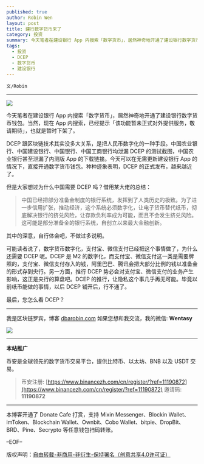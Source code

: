 ```yaml
---
published: true
author: Robin Wen
layout: post
title: 建行数字货币来了
category: 投资
summary: 今天笔者在建设银行 App 内搜索「数字货币」，居然神奇地开通了建设银行数字货币钱包。当然，现在 App 内搜索，已经提示「该功能暂未正式对外提供服务，敬请期待」，也就是暂时下架了。可能读者说了，数字货币数字化，支付宝、微信支付已经把这个事情做了，为什么还需要 DCEP 呢。DCEP 是 M2 的数字化，而支付宝、微信支付这一类是需要牌照的，支付宝、微信支付存入的钱，阿里巴巴、腾讯会把大部分比例的钱以准备金的形式存到央行。另一方面，推行 DCEP 势必会对支付宝、微信支付的业务产生影响，这正是央行的算盘吧。DCEP 的推行，让隐私这个事几乎再无可能。毕竟以前纸币能做的事情，以后 DCEP 铺开后，行不通了。最后，您怎么看 DCEP？
tags:
  - 投资
  - DCEP
  - 数字货币
  - 建设银行
---
```


`文/Robin`

***

![](https://cdn.dbarobin.com/h0vt8vh.png)

今天笔者在建设银行 App 内搜索「数字货币」，居然神奇地开通了建设银行数字货币钱包。当然，现在 App 内搜索，已经提示「该功能暂未正式对外提供服务，敬请期待」，也就是暂时下架了。

DCEP 跟区块链技术其实没多大关系，是把人民币数字化的一种手段。中国农业银行、中国建设银行、中国银行、中国工商银行均泄漏 DCEP 的测试截图，中国农业银行甚至泄漏了内测版 App 的下载链接。今天可以在无需更新建设银行 App 的情况下，直接开通数字货币钱包。种种迹象表明，DCEP 的正式发布，越来越近了。

但是大家想过为什么中国需要 DCEP 吗？借用某大佬的总结：

> 中国已经把部分准备金制度的银行系统，发挥到了人类历史的极致。为了进一步信用扩张，推动经济，这个系统必须数字化，让电子货币替代纸币，彻底解决银行的挤兑风险，让存款负利率成为可能，而且不会发生挤兑风险。这可能是部分准备金的银行系统，自创立以来最大金融创新。

其中的深意，自行体会吧，不做过多说明。

可能读者说了，数字货币数字化，支付宝、微信支付已经把这个事情做了，为什么还需要 DCEP 呢。DCEP 是 M2 的数字化，而支付宝、微信支付这一类是需要牌照的，支付宝、微信支付存入的钱，阿里巴巴、腾讯会把大部分比例的钱以准备金的形式存到央行。另一方面，推行 DCEP 势必会对支付宝、微信支付的业务产生影响，这正是央行的算盘吧。DCEP 的推行，让隐私这个事几乎再无可能。毕竟以前纸币能做的事情，以后 DCEP 铺开后，行不通了。

最后，您怎么看 DCEP？

***

我是区块链罗宾，博客 [dbarobin.com](https://dbarobin.com/)
如果您想和我交流，我的微信: **Wentasy**

![](https://cdn.dbarobin.com/v4yywe2.png)

***

**本站推广**

币安是全球领先的数字货币交易平台，提供比特币、以太坊、BNB 以及 USDT 交易。

> 币安注册: [https://www.binancezh.com/cn/register/?ref=11190872](https://www.binancezh.com/cn/register/?ref=11190872)
> 邀请码: **11190872**

***

本博客开通了 Donate Cafe 打赏，支持 Mixin Messenger、Blockin Wallet、imToken、Blockchain Wallet、Ownbit、Cobo Wallet、bitpie、DropBit、BRD、Pine、Secrypto 等任意钱包扫码转账。

<center>
    <div class="--donate-button"
         data-button-id="f8b9df0d-af9a-460d-8258-d3f435445075"
    ></div>
</center>

–EOF–

版权声明：[自由转载-非商用-非衍生-保持署名（创意共享4.0许可证）](http://creativecommons.org/licenses/by-nc-nd/4.0/deed.zh)